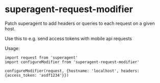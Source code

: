 # superagent-request-modifier

Patch superagent to add headers or queries to each request on a given host.

Use this to e.g. send access tokens with mobile api requests

Usage:
    
    import request from 'superagent'
    import configureModifier from 'superagent-request-modifier'

    configureModifier(request, {hostname: 'localhost', headers: {access_token: 'asdf1234'}})
